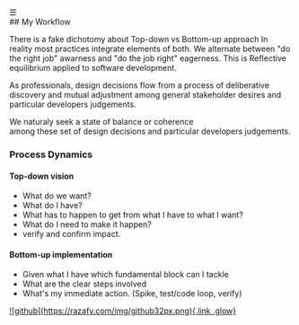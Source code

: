 
<div class="bg_lerina"></div><div class="navbar"><a class="openbtn" onclick="openNav()">&#9776;</a></div>
<main>
## My Workflow

There is a fake dichotomy about Top-down vs Bottom-up approach 
In reality most practices integrate elements of both.
We alternate between "do the right job" awarness and "do the job right" eagerness.
This is Reflective equilibrium applied to software development.

As professionals, design decisions flow from a process of deliberative discovery 
and mutual adjustment among general stakeholder desires and particular developers judgements.

We naturaly seek a state of balance or coherence  
among these set of design decisions and particular developers judgements.

### Process Dynamics

#### Top-down vision

- What do we want?
- What do I have?
- What has to happen to get from what I have to what I want?
- What do I need to make it happen?
- verify and confirm impact.

#### Bottom-up implementation

- Given what I have which fundamental block can I tackle
- What are the clear steps involved
- What's my immediate action. (Spike, test/code loop, verify)

</main>
<footer>
  <a href="https://github.com/lerina" target="_blank" title="github">![github](https://razafy.com/img/github32px.png){.link .glow}
  </a>
</footer>

<script src="https://razafy.com/js/toc.js"></script>
<script>
let anchor= document.createElement('a');
anchor.href="javascript:closeNav()"; //void(0)"; //anchor[0].onclick = closeNav();
anchor.className = "closebtn";  
anchor.innerHTML="&times;";
document.getElementById("TOC").prepend(anchor);

let navCrumbs= document.createElement('div');
navCrumbs.className = "hover-nav";
navCrumbs.innerHTML = `
<div class="hover-nav">
<ul>
<li><a href="../../../index.html">⇦ home</a></li>
<li><a href="../index.html">lerina</a></li>
</ul>
</div>`;
document.getElementById("TOC").prepend(navCrumbs); 
</script>
